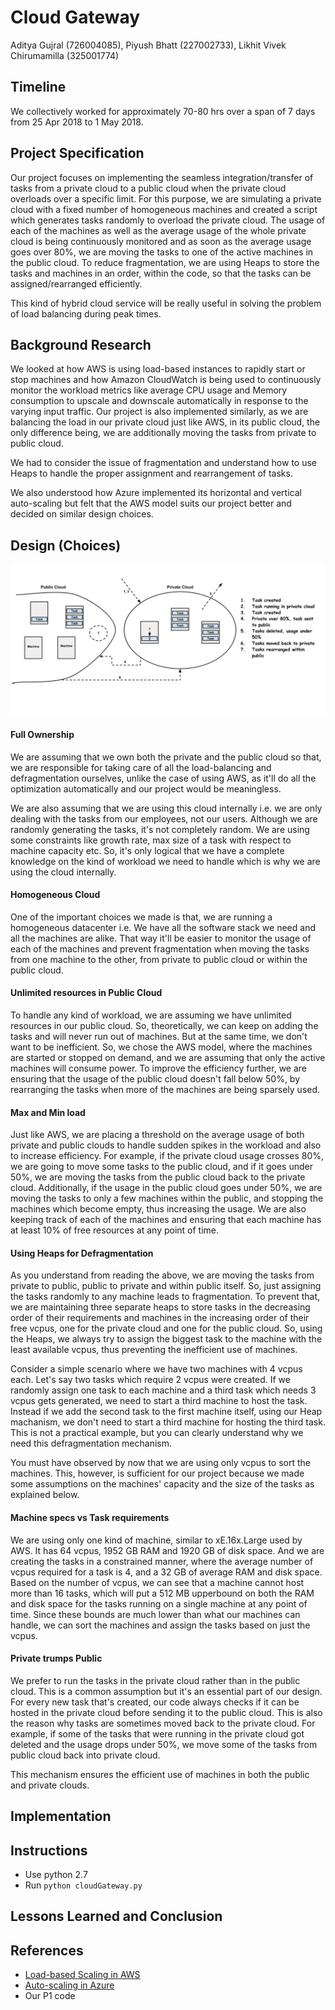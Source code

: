 # Cloud Gateway
Aditya Gujral (726004085), Piyush Bhatt (227002733), Likhit Vivek Chirumamilla (325001774)

## Timeline
We collectively worked for approximately 70-80 hrs over a span of 7 days from 25 Apr 2018 to 1 May 2018.

## Project Specification
Our project focuses on implementing the seamless integration/transfer of tasks from a private cloud to a public cloud when the private cloud overloads over a specific limit. For this purpose, we are simulating a private cloud with a fixed number of homogeneous machines and created a script which generates tasks randomly to overload the private cloud. The usage of each of the machines as well as the average usage of the whole private cloud is being continuously monitored and as soon as the average usage goes over 80%, we are moving the tasks to one of the active machines in the public cloud. To reduce fragmentation, we are using Heaps to store the tasks and machines in an order, within the code, so that the tasks can be assigned/rearranged efficiently.

This kind of hybrid cloud service will be really useful in solving the problem of load balancing during peak times.

## Background Research
We looked at how AWS is using load-based instances to rapidly start or stop machines and how Amazon CloudWatch is being used to continuously monitor the workload metrics like average CPU usage and Memory consumption to upscale and downscale automatically in response to the varying input traffic. Our project is also implemented similarly, as we are balancing the load in our private cloud just like AWS, in its public cloud, the only difference being, we are additionally moving the tasks from private to public cloud.

We had to consider the issue of fragmentation and understand how to use Heaps to handle the proper assignment and rearrangement of tasks. 

We also understood how Azure implemented its horizontal and vertical auto-scaling but felt that the AWS model suits our project better and decided on similar design choices.

## Design (Choices)

![Design](/Project2_Design.png)

#### Full Ownership
We are assuming that we own both the private and the public cloud so that, we are responsible for taking care of all the load-balancing and defragmentation ourselves, unlike the case of using AWS, as it'll do all the optimization automatically and our project would be meaningless. 

We are also assuming that we are using this cloud internally i.e. we are only dealing with the tasks from our employees, not our users. Although we are randomly generating the tasks, it's not completely random. We are using some constraints like growth rate, max size of a task with respect to machine capacity etc. So, it's only logical that we have a complete knowledge on the kind of workload we need to handle which is why we are using the cloud internally.

#### Homogeneous Cloud
One of the important choices we made is that, we are running a homogeneous datacenter i.e. We have all the software stack we need and all the machines are alike. That way it'll be easier to monitor the usage of each of the machines and prevent fragmentation when moving the tasks from one machine to the other, from private to public cloud or within the public cloud.

#### Unlimited resources in Public Cloud
To handle any kind of workload, we are assuming we have unlimited resources in our public cloud. So, theoretically, we can keep on adding the tasks and will never run out of machines. But at the same time, we don't want to be inefficient. So, we chose the AWS model, where the machines are started or stopped on demand, and we are assuming that only the active machines will consume power. To improve the efficiency further, we are ensuring that the usage of the public cloud doesn't fall below 50%, by rearranging the tasks when more of the machines are being sparsely used.

#### Max and Min load
Just like AWS, we are placing a threshold on the average usage of both private and public clouds to handle sudden spikes in the workload and also to increase efficiency. For example, if the private cloud usage crosses 80%, we are going to move some tasks to the public cloud, and if it goes under 50%, we are moving the tasks from the public cloud back to the private cloud. Additionally, if the usage in the public cloud goes under 50%, we are moving the tasks to only a few machines within the public, and stopping the machines which become empty, thus increasing the usage. We are also keeping track of each of the machines and ensuring that each machine has at least 10% of free resources at any point of time.

#### Using Heaps for Defragmentation

As you understand from reading the above, we are moving the tasks from private to public, public to private and within public itself. So, just assigning the tasks randomly to any machine leads to fragmentation. To prevent that, we are maintaining three separate heaps to store tasks in the decreasing order of their requirements and machines in the increasing order of their free vcpus, one for the private cloud and one for the public cloud. So, using the Heaps, we always try to assign the biggest task to the machine with the least available vcpus, thus preventing the inefficient use of machines.

Consider a simple scenario where we have two machines with 4 vcpus each. Let's say two tasks which require 2 vcpus were created. If we randomly assign one task to each machine and a third task which needs 3 vcpus gets generated, we need to start a third machine to host the task. Instead if we add the second task to the first machine itself, using our Heap machanism, we don't need to start a third machine for hosting the third task. This is not a practical example, but you can clearly understand why we need this defragmentation mechanism.

You must have observed by now that we are using only vcpus to sort the machines. This, however, is sufficient for our project because we made some assumptions on the machines' capacity and the size of the tasks as explained below.

#### Machine specs vs Task requirements
We are using only one kind of machine, similar to xE.16x.Large used by AWS. It has 64 vcpus, 1952 GB RAM and 1920 GB of disk space. And we are creating the tasks in a constrained manner, where the average number of vcpus required for a task is 4, and a 32 GB of average RAM and disk space. Based on the number of vcpus, we can see that a machine cannot host more than 16 tasks, which will put a 512 MB upperbound on both the RAM and disk space for the tasks running on a single machine at any point of time. Since these bounds are much lower than what our machines can handle, we can sort the machines and assign the tasks based on just the vcpus.

#### Private trumps Public
We prefer to run the tasks in the private cloud rather than in the public cloud. This is a common assumption but it's an essential part of our design. For every new task that's created, our code always checks if it can be hosted in the private cloud before sending it to the public cloud. This is also the reason why tasks are sometimes moved back to the private cloud. For example, if some of the tasks that were running in the private cloud got deleted and the usage drops under 50%, we move some of the tasks from public cloud back into private cloud.

This mechanism ensures the efficient use of machines in both the public and private clouds.

## Implementation

## Instructions
* Use python 2.7
* Run ```python cloudGateway.py```

## Lessons Learned and Conclusion

## References
* [Load-based Scaling in AWS](https://docs.aws.amazon.com/opsworks/latest/userguide/workinginstances-autoscaling-loadbased.html)
* [Auto-scaling in Azure](https://docs.microsoft.com/en-us/azure/architecture/best-practices/auto-scaling)
* Our P1 code
